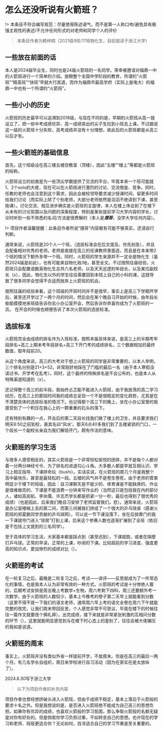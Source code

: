 # 怎么还没听说有火箭班？

!> 本条目不符合编写规范：尽量使用陈述语气，而不是第一人称口吻/避免具有极强主观性的表述/不允许任何形式的对老师和同学个人的评价

> 本条目作者为赖梓桐（2021级9班/17班物化生，目前就读于浙江大学）

## 一些放在前面的话

本人是2024届毕业生，同时也是24届火箭班的一名同学。荣幸被邀请对福鼎一中的火箭班进行一个简单的介绍。放眼整个全国中学阶段的教育，所谓的“火箭班”“精英班”“快班”早就大行其道，而作为福鼎市最高学府（实际上是电大）的福鼎一中也有一个所谓的“火箭班”。

## 一些小小的历史

火箭班的历史最早可以追溯到2018级，与现在不同的是，早期的火箭班从高一就设立了，把一些中考成绩优异、高一成绩突出的尖子生拉到小班去上课。不过据说这一级的火箭班十分失败，高考成绩并没有十分理想，故此后的火箭班都是从高三以后才有。

## 一些火箭班的基础信息

首先，这个班级设在高三楼五楼空教室（顶楼），因此“五楼”“楼上”等都是火箭班的俗称。

火箭班设立的初衷是为一些顶尖学霸提供了交流的平台，毕竟本来一个班可能就1、2个solo的大佬，现在可以在火箭班进行激烈的讨论、交流借鉴、竞争。同时，任教的老师也会注意到这个需求，因此会被校领导要求减少授课时间，留更多时间给我们讨论（而实际上除了个别老师，大部分老师依然是滔滔不绝讲到下课，甚至拖课）。讨论交流、相互进步确实是火箭班的主旋律，本人在楼上体会到了在楼下从未有的讨论氛围以及问题的深奥程度，特别是某些提前学习大学内容的学长，讨论时听到一些不熟悉的名词/方法是很费解的（本人是***摆哥***，没学大学任何内容）。

!> 项目作者温馨提醒：此条目作者所说“摆哥”内容极有可能不够真实，还请自行判断。

通常来说，火箭班是20个人一个班，（选拔标准会在后文提及，你先别急），并且会配备相对优秀的老师。老师是直接在高三的任课教师里面选，而且是在本来带2个班的情况下额外多带一个班。同时，火箭班的学生来源并不一定全是物化生（虽然2024届是如此），也有可能来自物化政/地，甚至全文。不过按照往届经验，火箭班只会配置语数英物化生总共六名老师，以及天天巡逻的年段长，以及某位副校长（x），因此，物化生以外的学生往往需要回到本班上自己的小科的课，这就导致了很多同学会觉得不合适而放弃上火箭班的机会。

按照往届的经验来看，这个班级的开班时间并不是很早，事实上是高三下学期开学后，甚至还开学过了一两个月的时间，然后会在某个晚自习开始的时候，由年段长偷偷摸摸地来班级告诉你去小办公室开会，然后告诉你恭喜你成为了火箭班的一员。 在开会的时候也顺便告诉了本次火箭班的选拔标准。

## 选拔标准

火箭班完全由成绩的排名作为入班标准，按照本届具体来说，是高三上的半期考年段排名+高三上期末考年段排名+高三下开门考的成绩排名，三个数据相加的最终数值，取年段前20。

从这个角度来说，高三的大考对于想上火箭班的同学是非常重要的，以本人举例，三个排名分别是21+3+52，非常刚好地踩在了门槛的最后一名（由于本人寒假没读过书，开学考在乱考）。同时，这个最终的特殊排名是不会公布的，也是本人从特殊渠道知道的（x）。

还记得整个高三的前半段，我始终忐忑能不能进入火箭班，由于我放荡的高二学习经历，在高三上的那段时间我的成绩总呈现一个不是很稳定的变化趋势，尤其是在不清楚具体的选拔标准的情况下。也记得那个高三下的晚上，坐在小办公室里的我感受到了一个积压在我心上的一颗重重的石头的落下。

还有特别有趣的一点，开会后的第二天段长找我们做了楼上的卫生，并且要求我们明天6:50之前到校，美其名曰“风水‘。那天6点40多我们到了五楼紧锁的门口，一个段长一个副校长亲自为我们解锁开门，颇有作法的意味。

## 火箭班的学习生活

与很多人感受相反的，其实火箭班是一个非常轻松愉悦的团体，并不是每个人都对着一分两分神经兮兮、为了排名的进退勾心斗角。大多数人都是早就互相认识、学习上相互指导、下课拼命玩（bushi）。实话实说，在火箭班的那几个月是我整个高中最快乐，甚至是最轻松的一段。五楼的风气并不是卷生卷死，由于老师的管束明显少于楼下的班级，因此：自习课聊天是不能少的、体育课是不能缺席的、作业是很难做完的、下课是不能浪费一分钟来写作业的（当然这只是包括我在内的部分人，诸如高奕航、李尚儒、许志杰学长都是抓紧一分一秒，最后也得到了很优秀的成绩）（也是因此，后来我们晚自习安排了老师监督我们，悲）。通常来说，火箭班是办公室楼梯上去的第二间，而第三间被我们拼成了一个很大的乒乓球桌（感谢火箭班的郑夏鹏同学贡献的乒乓球网）。可以说一节下课没落下，坐在后排靠门的我一下课就夺门进入“球房”打到上课，后来这个参赛人数也逐渐扩展到了全班（依旧是不包括上文提到的三名同学）。

至于具体的学习生活，大家基本都是踩点到（甚至迟到），下课就跑，或者在隔壁打乒乓球。正常的早读，正常的上课，吵闹的下课。比较超前的学习进度、强度更高的知识点、更加惨烈的成绩对比（）。

## 火箭班的考试

在一轮复习之后，最晚是二轮复习之后，考试——讲评——反思就成为了一件常态化的事情，也是我本人认为非常有效的一种方式。火箭班的考试是十分惨绝人寰的，后期考试安排是周五晚上考数学+生物，周六考剩下四科，周三还要额外考一次数学。由于火箭班的人数较少，基本上今晚考的卷子第二天早上就能看到分数（这里不得不提一下我们的语文老师，通常周六早上考的语文全卷在周六下午就能完整的改完，让我们周末带回反思，个人感觉非常不可思议，毕竟在楼下的时候往往一篇作文就要改个俩礼拜）。出完成绩，接下来就是非常紧张刺激的互相问分数的环节（），这里就能明显感觉到与在楼下时心态上的差别了，往往会被大佬碾压的我如是说道。

## 火箭班的周末

事实上，火箭班并没有类似外省一样提前开学，不放周末。但是在高三的最后一两个月，有几名学长自组织，周日来学校进行自习活动（因为在家实在是太放纵了）。

2024.8.30写于浙江大学

> 以下为项目作者的补充内容

项目作者也曾经想挤破头进入火箭班，但由于成绩不稳定，基本上落后于火箭般的要求十名之外。但是我想说的是，是否进入火箭班绝不能成为自己高三的思想负担。如果你有优异的成绩，也喜欢火箭般的学习氛围，那么争取火箭般的名额无疑是对你有好处的。但是倘若你学习负担过重，不如转变自己的思想。也许现在的学习和老师、班级更适合你？无论如何，找寻适合自己的学习节奏是至关重要的。
